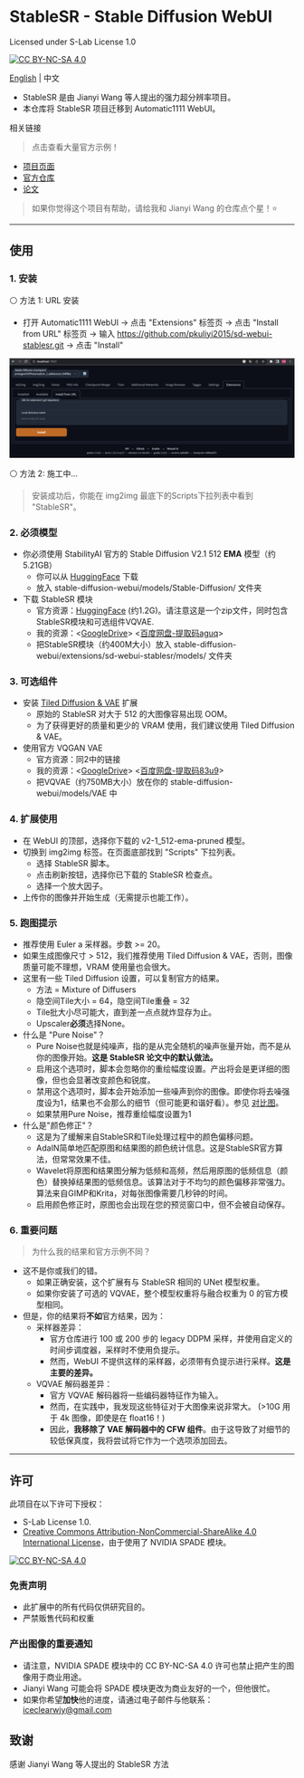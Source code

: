 # StableSR - Stable Diffusion WebUI

Licensed under S-Lab License 1.0

[![CC BY-NC-SA 4.0][cc-by-nc-sa-shield]][cc-by-nc-sa]

[English](README.md) | 中文

- StableSR 是由 Jianyi Wang 等人提出的强力超分辨率项目。
- 本仓库将 StableSR 项目迁移到 Automatic1111 WebUI。

相关链接

> 点击查看大量官方示例！

- [项目页面](https://iceclear.github.io/projects/stablesr/)
- [官方仓库](https://github.com/IceClear/StableSR)
- [论文](https://arxiv.org/abs/2305.07015)

> 如果你觉得这个项目有帮助，请给我和 Jianyi Wang 的仓库点个星！⭐
---
## 使用

### 1. 安装

⚪ 方法 1: URL 安装

- 打开 Automatic1111 WebUI -> 点击 "Extensions" 标签页 -> 点击 "Install from URL" 标签页 -> 输入 https://github.com/pkuliyi2015/sd-webui-stablesr.git -> 点击 "Install"

![installation](https://github.com/pkuliyi2015/multidiffusion-img-demo/blob/master/installation.png?raw=true)

⚪ 方法 2: 施工中...

> 安装成功后，你能在 img2img 最底下的Scripts下拉列表中看到 "StableSR"。

### 2. 必须模型

- 你必须使用 StabilityAI 官方的 Stable Diffusion V2.1 512 **EMA** 模型（约 5.21GB）
    - 你可以从 [HuggingFace](https://huggingface.co/stabilityai/stable-diffusion-2-1-base) 下载
    - 放入 stable-diffusion-webui/models/Stable-Diffusion/ 文件夹
- 下载 StableSR 模块
    - 官方资源：[HuggingFace](https://huggingface.co/Iceclear/StableSR/resolve/main/weibu_models.zip) (约1.2G)。请注意这是一个zip文件，同时包含StableSR模块和可选组件VQVAE.
    - 我的资源：<[GoogleDrive](https://drive.google.com/file/d/1tWjkZQhfj07sHDR4r9Ta5Fk4iMp1t3Qw/view?usp=sharing)> <[百度网盘-提取码aguq](https://pan.baidu.com/s/1Nq_6ciGgKnTu0W14QcKKWg?pwd=aguq)>
    - 把StableSR模块（约400M大小）放入 stable-diffusion-webui/extensions/sd-webui-stablesr/models/ 文件夹

### 3. 可选组件

- 安装 [Tiled Diffusion & VAE](https://github.com/pkuliyi2015/multidiffusion-upscaler-for-automatic1111) 扩展
    - 原始的 StableSR 对大于 512 的大图像容易出现 OOM。
    - 为了获得更好的质量和更少的 VRAM 使用，我们建议使用 Tiled Diffusion & VAE。
- 使用官方 VQGAN VAE
    - 官方资源：同2中的链接
    - 我的资源：<[GoogleDrive](https://drive.google.com/file/d/1ARtDMia3_CbwNsGxxGcZ5UP75W4PeIEI/view?usp=share_link)> <[百度网盘-提取码83u9](https://pan.baidu.com/s/1YCYmGBethR9JZ8-eypoIiQ?pwd=83u9)>
    - 把VQVAE（约750MB大小）放在你的 stable-diffusion-webui/models/VAE 中

### 4. 扩展使用

- 在 WebUI 的顶部，选择你下载的 v2-1_512-ema-pruned 模型。
- 切换到 img2img 标签。在页面底部找到 "Scripts" 下拉列表。
    - 选择 StableSR 脚本。
    - 点击刷新按钮，选择你已下载的 StableSR 检查点。
    - 选择一个放大因子。
- 上传你的图像并开始生成（无需提示也能工作）。

### 5. 跑图提示

- 推荐使用 Euler a 采样器。步数 >= 20。
- 如果生成图像尺寸 > 512，我们推荐使用 Tiled Diffusion & VAE，否则，图像质量可能不理想，VRAM 使用量也会很大。
- 这里有一些 Tiled Diffusion 设置，可以复制官方的结果。
    - 方法 = Mixture of Diffusers
    - 隐空间Tile大小 = 64，隐空间Tile重叠 = 32
    - Tile批大小尽可能大，直到差一点点就炸显存为止。
    - Upscaler**必须**选择None。
- 什么是 "Pure Noise"？
    - Pure Noise也就是纯噪声，指的是从完全随机的噪声张量开始，而不是从你的图像开始。**这是 StableSR 论文中的默认做法。**
    - 启用这个选项时，脚本会忽略你的重绘幅度设置。产出将会是更详细的图像，但也会显著改变颜色和锐度。
    - 禁用这个选项时，脚本会开始添加一些噪声到你的图像。即使你将去噪强度设为1，结果也不会那么的细节（但可能更和谐好看）。参见 [对比图](https://imgsli.com/MTgwMTMx)。
    - 如果禁用Pure Noise，推荐重绘幅度设置为1
- 什么是"颜色修正"？
    - 这是为了缓解来自StableSR和Tile处理过程中的颜色偏移问题。
    - AdaIN简单地匹配原图和结果图的颜色统计信息。这是StableSR官方算法，但常常效果不佳。
    - Wavelet将原图和结果图分解为低频和高频，然后用原图的低频信息（颜色）替换掉结果图的低频信息。该算法对于不均匀的颜色偏移非常强力。算法来自GIMP和Krita，对每张图像需要几秒钟的时间。
    - 启用颜色修正时，原图也会出现在您的预览窗口中，但不会被自动保存。

### 6. 重要问题

> 为什么我的结果和官方示例不同？

- 这不是你或我们的错。
    - 如果正确安装，这个扩展有与 StableSR 相同的 UNet 模型权重。
    - 如果你安装了可选的 VQVAE，整个模型权重将与融合权重为 0 的官方模型相同。
- 但是，你的结果将**不如**官方结果，因为：
    - 采样器差异：
        - 官方仓库进行 100 或 200 步的 legacy DDPM 采样，并使用自定义的时间步调度器，采样时不使用负提示。
        - 然而，WebUI 不提供这样的采样器，必须带有负提示进行采样。**这是主要的差异。**
    - VQVAE 解码器差异：
        - 官方 VQVAE 解码器将一些编码器特征作为输入。
        - 然而，在实践中，我发现这些特征对于大图像来说非常大。 (>10G 用于 4k 图像，即使是在 float16！)
        - 因此，**我移除了 VAE 解码器中的 CFW 组件**。由于这导致了对细节的较低保真度，我将尝试将它作为一个选项添加回去。

---
## 许可

此项目在以下许可下授权：

- S-Lab License 1.0.
- [Creative Commons Attribution-NonCommercial-ShareAlike 4.0 International License][cc-by-nc-sa]，由于使用了 NVIDIA SPADE 模块。

[![CC BY-NC-SA 4.0][cc-by-nc-sa-image]][cc-by-nc-sa]

[cc-by-nc-sa]: http://creativecommons.org/licenses/by-nc-sa/4.0/
[cc-by-nc-sa-image]: https://licensebuttons.net/l/by-nc-sa/4.0/88x31.png
[cc-by-nc-sa-shield]: https://img.shields.io/badge/License-CC%20BY--NC--SA%204.0-lightgrey.svg

### 免责声明

- 此扩展中的所有代码仅供研究目的。
- 严禁贩售代码和权重

### 产出图像的重要通知

- 请注意，NVIDIA SPADE 模块中的 CC BY-NC-SA 4.0 许可也禁止把产生的图像用于商业用途。
- Jianyi Wang 可能会将 SPADE 模块更改为商业友好的一个，但他很忙。
- 如果你希望**加快**他的进度，请通过电子邮件与他联系：iceclearwjy@gmail.com

## 致谢

感谢 Jianyi Wang 等人提出的 StableSR 方法